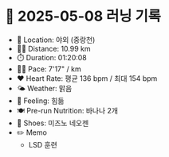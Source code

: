 # 📅 2025-05-08 러닝 기록

- 📍 Location: 야외 (중랑천)
- 🏃‍♂️ Distance: 10.99 km
- ⏱️ Duration: 01:20:08
- 🏃‍♂️ Pace: 7'17" / km
- ❤️ Heart Rate: 평균 136 bpm / 최대 154 bpm
- 🌤️ Weather: 맑음
- 🧠 Feeling: 힘듦
- 🍽️ Pre-run Nutrition: 바나나 2개
- 👟 Shoes: 미즈노 네오젠
- ✏️ Memo
  - LSD 훈련
